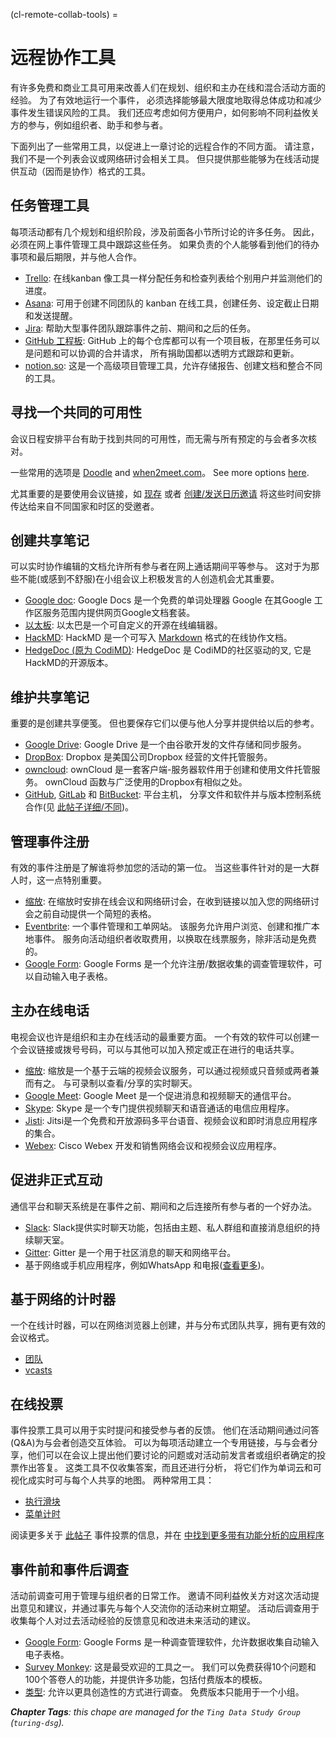 (cl-remote-collab-tools) =
# 远程协作工具

有许多免费和商业工具可用来改善人们在规划、组织和主办在线和混合活动方面的经验。 为了有效地运行一个事件， 必须选择能够最大限度地取得总体成功和减少事件发生错误风险的工具。 我们还应考虑如何方便用户，如何影响不同利益攸关方的参与，例如组织者、助手和参与者。

下面列出了一些常用工具，以促进上一章讨论的远程合作的不同方面。 请注意，我们不是一个列表会议或网络研讨会相关工具。 但只提供那些能够为在线活动提供互动（因而是协作）格式的工具。

## 任务管理工具

每项活动都有几个规划和组织阶段，涉及前面各小节所讨论的许多任务。 因此，必须在网上事件管理工具中跟踪这些任务。 如果负责的个人能够看到他们的待办事项和最后期限，并与他人合作。

- [Trello](https://trello.com/): 在线kanban 像工具一样分配任务和检查列表给个别用户并监测他们的进度。
- [Asana](https://asana.com/): 可用于创建不同团队的 kanban 在线工具，创建任务、设定截止日期和发送提醒。
- [Jira](https://www.atlassian.com/software/jira): 帮助大型事件团队跟踪事件之前、期间和之后的任务。
- [GitHub 工程板](https://github.com/features/project-management/): GitHub 上的每个仓库都可以有一个项目板，在那里任务可以是问题和可以协调的合并请求， 所有捐助国都以透明方式跟踪和更新。
- [notion.so](https://www.notion.so/): 这是一个高级项目管理工具，允许存储报告、创建文档和整合不同的工具。

## 寻找一个共同的可用性

会议日程安排平台有助于找到共同的可用性，而无需与所有预定的与会者多次核对。

一些常用的选项是 [Doodle](https://doodle.com/poll/) and [when2meet.com](https://www.when2meet.com/)。 See more options [here](https://zapier.com/blog/best-meeting-scheduler-apps/).

尤其重要的是要使用会议链接，如 [现存](https://arewemeetingyet.com/#form) 或者 [创建/发送日历邀请](https://www.calendar.com/blog/how-to-send-a-google-calendar-invite/) 将这些时间安排传达给来自不同国家和时区的受邀者。

## 创建共享笔记

可以实时协作编辑的文档允许所有参与者在网上通话期间平等参与。 这对于为那些不能(或感到不舒服)在小组会议上积极发言的人创造机会尤其重要。

- [Google doc](https://en.wikipedia.org/wiki/Google_Docs): Google Docs 是一个免费的单词处理器 Google 在其Google 工作区服务范围内提供网页Google文档套装。
- [以太板](https://etherpad.org/): 以太巴是一个可自定义的开源在线编辑器。
- [HackMD](https://hackmd.io/): HackMD 是一个可写入 [Markdown](https://www.markdownguide.org/) 格式的在线协作文档。
- [HedgeDoc (原为 CodiMD)](https://demo.hedgedoc.org/): HedgeDoc 是 CodiMD的社区驱动的叉, 它是 HackMD的开源版本。

## 维护共享笔记

重要的是创建共享便笺。 但也要保存它们以便与他人分享并提供给以后的参考。

- [Google Drive](https://en.wikipedia.org/wiki/Google_Drive): Google Drive 是一个由谷歌开发的文件存储和同步服务。
- [DropBox](https://www.dropbox.com/): Dropbox 是美国公司Dropbox 经营的文件托管服务。
- [owncloud](https://owncloud.com/): ownCloud 是一套客户端-服务器软件用于创建和使用文件托管服务。 ownCloud 函数与广泛使用的Dropbox有相似之处。
- [GitHub](https://github.com/), [GitLab](https://about.gitlab.com/free-trial/) 和 [BitBucket](https://bitbucket.org/product): 平台主机， 分享文件和软件并与版本控制系统合作(见 [此帖子详细/不同](https://stackshare.io/stackups/bitbucket-vs-github-vs-gitlab))。

## 管理事件注册

有效的事件注册是了解谁将参加您的活动的第一位。 当这些事件针对的是一大群人时，这一点特别重要。

- [缩放](https://support.zoom.us/hc/en-us/articles/204619915-Scheduling-a-Webinar-with-Registration): 在缩放时安排在线会议和网络研讨会，在收到链接以加入您的网络研讨会之前自动提供一个简短的表格。
- [Eventbrite](https://www.eventbrite.com/): 一个事件管理和工单网站。 该服务允许用户浏览、创建和推广本地事件。 服务向活动组织者收取费用，以换取在线票服务，除非活动是免费的。
- [Google Form](https://en.wikipedia.org/wiki/Google_Forms): Google Forms 是一个允许注册/数据收集的调查管理软件，可以自动输入电子表格。

## 主办在线电话

电视会议也许是组织和主办在线活动的最重要方面。 一个有效的软件可以创建一个会议链接或拨号号码，可以与其他可以加入预定或正在进行的电话共享。

- [缩放](https://zoom.us): 缩放是一个基于云端的视频会议服务，可以通过视频或只音频或两者兼而有之。 与可录制以查看/分享的实时聊天。
- [Google Meet](https://en.wikipedia.org/wiki/Google_Meet): Google Meet 是一个促进消息和视频聊天的通信平台。
- [Skype](https://www.skype.com/en/): Skype 是一个专门提供视频聊天和语音通话的电信应用程序。
- [Jisti](https://meet.jit.si/): Jitsi是一个免费和开放源码多平台语音、视频会议和即时消息应用程序的集合。
- [Webex](https://www.webex.com/): Cisco Webex 开发和销售网络会议和视频会议应用程序。

## 促进非正式互动

通信平台和聊天系统是在事件之前、期间和之后连接所有参与者的一个好办法。
- [Slack](https://slack.com/): Slack提供实时聊天功能，包括由主题、私人群组和直接消息组织的持续聊天室。
- [Gitter](https://gitter.im/): Gitter 是一个用于社区消息的聊天和网络平台。
- 基于网络或手机应用程序，例如WhatsApp 和电报([查看更多](https://www.makeuseof.com/tag/messaging-apps-phone-computer/))。

## 基于网络的计时器

一个在线计时器，可以在网络浏览器上创建，并与分布式团队共享，拥有更有效的会议格式。
- [团队](https://cuckoo.team/)
- [vcasts](https://vclock.com/timer/)

## 在线投票

事件投票工具可以用于实时提问和接受参与者的反馈。 他们在活动期间通过问答(Q&A)为与会者创造交互体验。 可以为每项活动建立一个专用链接，与与会者分享，他们可以在会议上提出他们要讨论的问题或对活动前发言者或组织者确定的投票作出答复。 这类工具不仅收集答案，而且还进行分析， 将它们作为单词云和可视化成实时可与每个人共享的地图。 两种常用工具：

- [执行滑块](https://www.sli.do/)
- [菜单计时](https://www.mentimeter.com/)

阅读更多关于 [此帖子](https://www.encore-anzpac.com/event-services/live-polling-for-events) 事件投票的信息，并在 [中找到更多带有功能分析的应用程序](https://www.worksup.com/event-interaction-app-feature-comparison/)

## 事件前和事件后调查

活动前调查可用于管理与组织者的日常工作。 邀请不同利益攸关方对这次活动提出意见和建议，并通过事先与每个人交流你的活动来树立期望。 活动后调查用于收集每个人对过去活动经验的反馈意见和改进未来活动的建议。

- [Google Form](https://en.wikipedia.org/wiki/Google_Forms): Google Forms 是一种调查管理软件，允许数据收集自动输入电子表格。
- [Survey Monkey](https://www.surveymonkey.com/): 这是最受欢迎的工具之一。 我们可以免费获得10个问题和100个答卷人的功能，并提供许多功能，包括付费版本的模板。
- [类型](https://www.typeform.com/surveys/): 允许以更具创造性的方式进行调查。 免费版本只能用于一个小组。

***Chapter Tags**: this chape are managed for the `Ting Data Study Group` (`turing-dsg`).*
